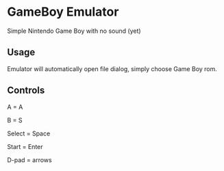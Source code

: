 # GameBoy Emulator
Simple Nintendo Game Boy with no sound (yet)

## Usage
Emulator will automatically open file dialog, simply choose Game Boy rom.

## Controls
A = A

B = S 

Select = Space

Start = Enter 

D-pad = arrows
